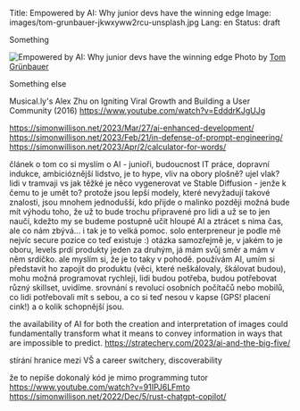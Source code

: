 Title: Empowered by AI: Why junior devs have the winning edge
Image: images/tom-grunbauer-jkwxyww2rcu-unsplash.jpg
Lang: en
Status: draft

Something

![Empowered by AI: Why junior devs have the winning edge]({static}/images/tom-grunbauer-jkwxyww2rcu-unsplash.jpg)
Photo by [Tom Grünbauer](https://unsplash.com/@tomgruenbauer)

Something else




Musical.ly's Alex Zhu on Igniting Viral Growth and Building a User Community (2016)
https://www.youtube.com/watch?v=EdddrKJgUJg


https://simonwillison.net/2023/Mar/27/ai-enhanced-development/
https://simonwillison.net/2023/Feb/21/in-defense-of-prompt-engineering/
https://simonwillison.net/2023/Apr/2/calculator-for-words/



článek o tom co si myslím o AI - junioři, budoucnost IT práce, dopravní indukce, ambicióznější lidstvo, je to hype, vliv na obory plošně? ujel vlak? lidi v tramvaji vs jak těžké je něco vygenerovat ve Stable Diffusion - jenže k čemu to je umět to? protože jsou lepší modely, které nevyžadují takové znalosti, jsou mnohem jednodušší, kdo přijde o malinko později možná bude mít výhodu toho, že už to bude trochu připravené pro lidi a už se to jen naučí, kdežto my se budeme postupně učit hloupé AI a ztrácet s nima čas, ale co nám zbývá... i tak je to velká pomoc. solo enterpreneur je podle mě nejvíc secure pozice co teď existuje :) otázka samozřejmě je, v jakém to je oboru, levels prdí produkty jeden za druhým, já mám svůj směr a mám v něm srdíčko. ale myslím si, že je to taky v pohodě. používám AI, umím si představit ho zapojit do produktu (věci, které neškálovaly, škálovat budou), mohu možná programovat rychleji, lidi budou potřeba, budou potřebovat různý skillset, uvidíme. srovnání s revolucí osobních počítačů nebo mobilů, co lidi potřebovali mít s sebou, a co si teď nesou v kapse (GPS! placení cink!) a o kolik schopnější jsou.


the availability of AI for both the creation and interpretation of images could fundamentally transform what it means to convey information in ways that are impossible to predict.
https://stratechery.com/2023/ai-and-the-big-five/


stírání hranice mezi VŠ a career switchery, discoverability


že to nepíše dokonalý kód je mimo
programming tutor https://www.youtube.com/watch?v=91IPJ6LFmto
https://simonwillison.net/2022/Dec/5/rust-chatgpt-copilot/
